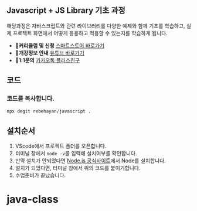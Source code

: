 ## Javascript + JS Library 기초 과정

해당과정은 자바스크립트와 관련 라이브러리를 다양한 예제와 함께 기초를 학습하고, 실제 프로젝트 화면에서 어떻게 응용하고 적용할 수 있는지를 학습하게 됩니다.<br>

- **📣커리큘럼 및 신청** [스마트스토어 바로가기](https://smartstore.naver.com/rebehayan/products/9520414900)
- **🎲개강정보 안내** [유튜브 바로가기](https://www.youtube.com/rebehayan)
- **🎈1:1문의** [카카오톡 플러스친구](http://pf.kakao.com/_xmxhxdcC/chat)

## 코드

### 코드를 복사합니다.

```bash
npx degit rebehayan/javascript .
```

## 설치순서

1. VScode에서 프로젝트 폴더를 오픈합니다.
2. 터미널 창에서 `node -v`를 입력해 설치여부를 확인합니다.
3. 만약 설치가 안되었다면 [Node.js 공식사이트](https://nodejs.org/ko)에서 Node를 설치합니다.
4. 설치가 되었다면, 터미널 창에서 위의 코드를 붙이기합니다.
5. 수업준비가 끝났습니다.
# java-class
